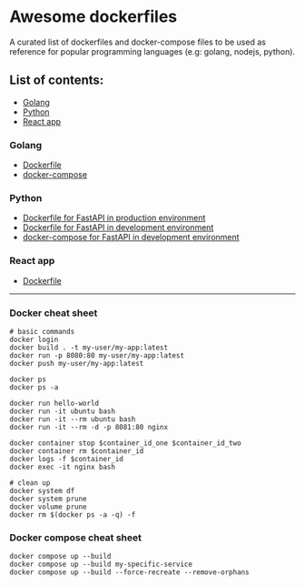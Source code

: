 # Awesome dockerfiles

A curated list of dockerfiles and docker-compose files to be used as reference for popular programming languages (e.g:
golang, nodejs, python).

## List of contents:

- [Golang](#golang)
- [Python](#python)
- [React app](#react-app)

### Golang

- [Dockerfile](Dockerfile.golang)
- [docker-compose](docker-compose.golang.yml)

### Python

- [Dockerfile for FastAPI in production environment](Dockerfile.fastapi)
- [Dockerfile for FastAPI in development environment](Dockerfile.fastapi_dev)
- [docker-compose for FastAPI in development environment](docker-compose.fastapi.yml)

### React app

- [Dockerfile](Dockerfile.react_app)

---

### Docker cheat sheet

```shell
# basic commands
docker login
docker build . -t my-user/my-app:latest
docker run -p 8080:80 my-user/my-app:latest
docker push my-user/my-app:latest

docker ps
docker ps -a

docker run hello-world
docker run -it ubuntu bash
docker run -it --rm ubuntu bash
docker run -it --rm -d -p 8081:80 nginx

docker container stop $container_id_one $container_id_two
docker container rm $container_id
docker logs -f $container_id
docker exec -it nginx bash

# clean up
docker system df
docker system prune
docker volume prune
docker rm $(docker ps -a -q) -f
```

### Docker compose cheat sheet

```shell
docker compose up --build
docker compose up --build my-specific-service
docker compose up --build --force-recreate --remove-orphans
```
